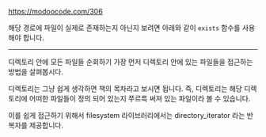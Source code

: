 https://modoocode.com/306

해당 경로에 파일이 실제로 존재하는지 아닌지 보려면 아래와 같이 `exists` 함수를 사용해야 합니다.


---

디렉토리 안에 모든 파일들 순회하기
가장 먼저 디렉토리 안에 있는 파일들을 접근하는 방법을 살펴봅시다. 

디렉토리는 그냥 쉽게 생각하면 책의 목차라고 보시면 됩니다. 즉, 
디렉토리는 해당 디렉토리에 어떠한 파일들이 정의 되어 있는지 쭈르륵 써져 있는 파일이라 볼 수 있습니다. 

이를 쉽게 접근하기 위해서 filesystem 라이브러리에서는 directory_iterator 라는 반복자를 제공합니다.